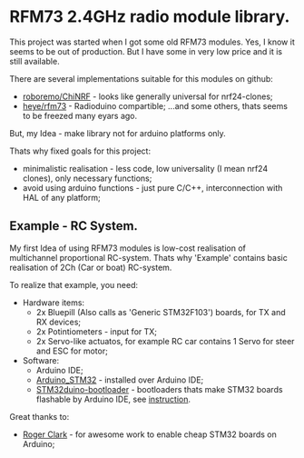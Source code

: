 # RFM73 2.4GHz radio module library.
This project was started when I got some old RFM73 modules. Yes, I know it seems to be out of production. But I have some in very low price and it is still available.

There are several implementations suitable for this modules on github:
* [roboremo/ChiNRF](https://github.com/roboremo/ChiNRF) - looks like generally universal for nrf24-clones;
* [heye/rfm73](https://github.com/heye/rfm73) - Radioduino compartible;
...and some others, thats seems to be freezed many eyars ago.

But, my Idea - make library not for arduino platforms only.

Thats why fixed goals for this project:
* minimalistic realisation - less code, low universality (I mean nrf24 clones), only necessary functions;
* avoid using arduino functions - just pure C/C++, interconnection with HAL of any platform;

## Example - RC System.

My first Idea of using RFM73 modules is low-cost realisation of multichannel proportional RC-system.
Thats why 'Example' contains basic realisation of 2Ch (Car or boat) RC-system.

To realize that example, you need:
* Hardware items:
  * 2x Bluepill (Also calls as 'Generic STM32F103') boards, for TX and RX devices;
  * 2x Potintiometers - input for TX;
  * 2x Servo-like actuatos, for example RC car contains 1 Servo for steer and ESC for motor;
* Software:
  * Arduino IDE;
  * [Arduino_STM32](https://github.com/rogerclarkmelbourne/Arduino_STM32) - installed over Arduino IDE;
  * [STM32duino-bootloader](https://github.com/rogerclarkmelbourne/STM32duino-bootloader) - bootloaders thats make STM32 boards flashable by Arduino IDE, see [instruction](https://github.com/rogerclarkmelbourne/Arduino_STM32/wiki/Uploading).

Great thanks to:
  * [Roger Clark](https://github.com/rogerclarkmelbourne) - for awesome work to enable cheap STM32 boards on Arduino;
  
